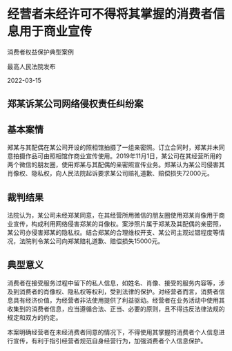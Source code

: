# 经营者未经许可不得将其掌握的消费者信息用于商业宣传

消费者权益保护典型案例

最高人民法院发布

2022-03-15

<!-- INFO END -->

## 郑某诉某公司网络侵权责任纠纷案

## 基本案情

郑某与其配偶在某公司开设的照相馆拍摄了一组亲密照。订立合同时，郑某并未同意拍摄作品可由照相馆作商业宣传使用。2019年11月1日，某公司在其经营所用的两个微信的朋友圈，使用郑某与其配偶的亲密照宣传业务。郑某认为某公司侵害其肖像权、隐私权，向人民法院起诉要求某公司赔礼道歉、赔偿损失72000元。

## 裁判结果

法院认为，某公司未经郑某同意，在其经营所用微信的朋友圈使用郑某肖像用于商业宣传，构成利用网络侵害郑某的肖像权。案涉照片属于郑某及其配偶的亲密照，某公司亦侵害郑某的隐私权。结合郑某的合理维权开支、某公司主观过错程度等情况，法院判令某公司向郑某赔礼道歉、赔偿损失15000元。

## 典型意义

消费者在接受服务过程中留下的私人信息，如姓名、肖像、接受的服务内容等，涉及到消费者的肖像权、隐私权等权利，受到法律的保护。对经营者而言，消费者信息具有经济价值，为经营者非法使用提供了利益驱动。经营者在业务活动中使用其收集到的消费者信息，应当遵循合法、正当、必要的原则，且不得违反法律法规的规定和双方的约定。

本案明确经营者在未经消费者同意的情况下，不得使用其掌握的消费者个人信息进行宣传，有利于指引经营者规范自身经营行为，加强消费者个人信息保护。
